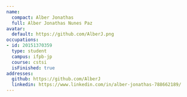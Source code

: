 ```yaml
---
name:
  compact: Alber Jonathas
  full: Alber Jonathas Nunes Paz
avatar:
  default: https://github.com/AlberJ.png
occupations:
- id: 20151370359
  type: student
  campus: ifpb-jp
  course: cstsi
  isFinished: true
addresses:
  github: https://github.com/AlberJ
  linkedin: https://www.linkedin.com/in/alber-jonathas-788662189/
---
```

